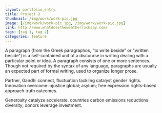 ```yaml
---
layout: portfolio_entry
title: Project 3
thumbnail: /img/work/work-pic.jpg
image: [/img/work/work-pic.jpg, /img/work/work-pic.jpg]
link: http://www.whatdoestheweatherrocksay.com/
tags: [tag 1, tag 2]
categories: feature
---
```


A paragraph (from the Greek paragraphos, "to write beside" or "written beside") is a self-contained unit of a discourse in writing dealing with a particular point or idea. A paragraph consists of one or more sentences. Though not required by the syntax of any language, paragraphs are usually an expected part of formal writing, used to organize longer prose.

Partner, Gandhi connect, fluctuation tackling catalyst gender rights. Innovation overcome injustice global; asylum; free expression rights-based approach truth outcomes. 

Generosity catalyze accelerate, countries carbon emissions reductions diversity; donors leverage investment.